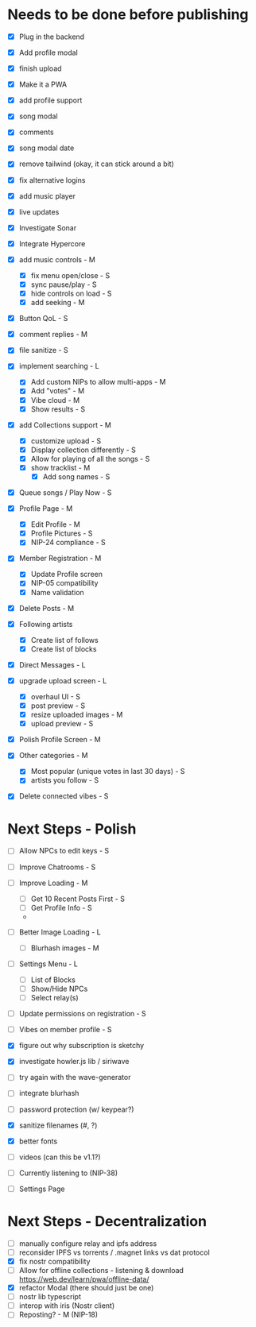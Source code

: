 # Needs to be done before publishing
- [x] Plug in the backend
- [x] Add profile modal
- [x] finish upload
- [x] Make it a PWA
- [x] add profile support
- [x] song modal
- [x] comments
- [x] song modal date
- [x] remove tailwind (okay, it can stick around a bit)
- [x] fix alternative logins
- [x] add music player
- [x] live updates
- [x] Investigate Sonar
- [x] Integrate Hypercore
- [x] add music controls - M
    - [x] fix menu open/close - S
    - [x] sync pause/play - S
    - [x] hide controls on load - S
    - [x] add seeking - M

- [x] Button QoL - S
- [x] comment replies - M

- [x] file sanitize - S

- [x] implement searching - L
    - [x] Add custom NIPs to allow multi-apps - M
    - [x] Add "votes" - M
    - [x] Vibe cloud - M 
    - [x] Show results - S

- [x] add Collections support - M
    - [x] customize upload - S
    - [x] Display collection differently - S
    - [x] Allow for playing of all the songs - S
    - [x] show tracklist - M
        - [x] Add song names - S

- [x] Queue songs / Play Now - S

- [x] Profile Page - M
    - [x] Edit Profile - M
    - [x] Profile Pictures - S
    - [x] NIP-24 compliance - S

- [x] Member Registration - M
    - [x] Update Profile screen
    - [x] NIP-05 compatibility
    - [x] Name validation

- [x] Delete Posts - M

- [x] Following artists
    - [x] Create list of follows
    - [x] Create list of blocks

- [x] Direct Messages - L

- [x] upgrade upload screen - L
    - [x] overhaul UI - S
    - [x] post preview - S 
    - [x] resize uploaded images - M
    - [x] upload preview - S 

- [x] Polish Profile Screen - M

- [x] Other categories - M
    - [x] Most popular (unique votes in last 30 days) - S
    - [x] artists you follow - S

- [x] Delete connected vibes - S

# Next Steps - Polish
- [ ] Allow NPCs to edit keys - S

- [ ] Improve Chatrooms - S

- [ ] Improve Loading - M
    - [ ] Get 10 Recent Posts First - S
    - [ ] Get Profile Info - S
    -
- [ ] Better Image Loading - L
    - [ ] Blurhash images - M

- [ ] Settings Menu - L
    - [ ] List of Blocks
    - [ ] Show/Hide NPCs
    - [ ] Select relay(s)

- [ ] Update permissions on registration - S
- [ ] Vibes on member profile - S
- [x] figure out why subscription is sketchy
- [x] investigate howler.js lib / siriwave
- [ ] try again with the wave-generator
- [ ] integrate blurhash
- [ ] password protection (w/ keypear?)
- [x] sanitize filenames (#, ?)
- [x] better fonts

- [ ] videos (can this be v1.1?)
- [ ] Currently listening to (NIP-38)
- [ ] Settings Page

# Next Steps - Decentralization
- [ ] manually configure relay and ipfs address
- [ ] reconsider IPFS vs torrents / .magnet links vs dat protocol
- [x] fix nostr compatibility
- [ ] Allow for offline collections - listening & download https://web.dev/learn/pwa/offline-data/
- [x] refactor Modal (there should just be one)
- [ ] nostr lib typescript
- [ ] interop with iris (Nostr client)
- [ ] Reposting? - M (NIP-18)
